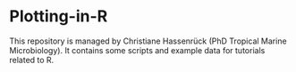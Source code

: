 # Plotting-in-R
This repository is managed by Christiane Hassenrück (PhD Tropical Marine Microbiology). It contains some scripts and example data for tutorials related to R.
